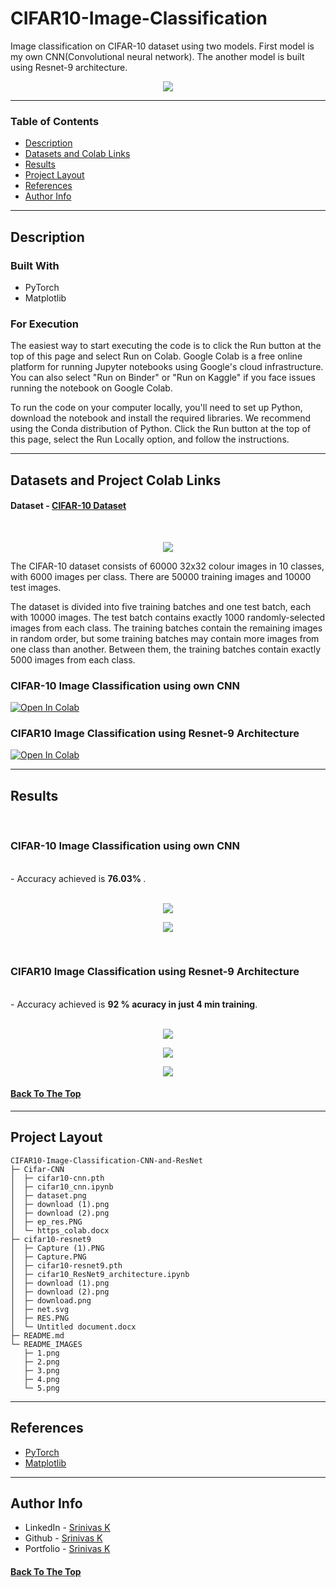 # CIFAR10-Image-Classification

Image classification on CIFAR-10 dataset using two models. First model is my own CNN(Convolutional neural network). The another model is built using Resnet-9 architecture.

<p align="center">
  <img  src="cifar10-resnet9\Capture.PNG" > 
</p>

---

### Table of Contents

- [Description](#description)
- [Datasets and Colab Links](#Datasets-and-Project-Colab-Links)
- [Results](#results)
- [Project Layout](#project-layout)
- [References](#references)
- [Author Info](#author-info)

---

## Description

### Built With

- PyTorch
- Matplotlib


### For Execution

The easiest way to start executing the code is to click the Run button at the top of this page and select Run on Colab. Google Colab is a free online platform for running Jupyter notebooks using Google's cloud infrastructure. You can also select "Run on Binder" or "Run on Kaggle" if you face issues running the notebook on Google Colab. 

To run the code on your computer locally, you'll need to set up Python, download the notebook and install the required libraries. We recommend using the Conda distribution of Python. Click the Run button at the top of this page, select the Run Locally option, and follow the instructions.
<br>

---

## Datasets and Project Colab Links

#### Dataset - [CIFAR-10 Dataset](https://www.cs.toronto.edu/~kriz/cifar.html)
<br/>

<p align="center">
    <img src="README_IMAGES\3.png" > 
</p>

The CIFAR-10 dataset consists of 60000 32x32 colour images in 10 classes, with 6000 images per class. There are 50000 training images and 10000 test images.

The dataset is divided into five training batches and one test batch, each with 10000 images. The test batch contains exactly 1000 randomly-selected images from each class. The training batches contain the remaining images in random order, but some training batches may contain more images from one class than another. Between them, the training batches contain exactly 5000 images from each class.

### CIFAR-10 Image Classification using own CNN



[![Open In Colab](https://colab.research.google.com/assets/colab-badge.svg)](https://colab.research.google.com/drive/1hpG1vH2bQBDpyyNkLk_0EWYryAlnTflw?usp=sharing)



### CIFAR10 Image Classification using Resnet-9 Architecture 

[![Open In Colab](https://colab.research.google.com/assets/colab-badge.svg)](https://colab.research.google.com/drive/1xFWyerR7-49Z-6lncSLfw_JJU8VUzhh5?usp=sharing)


---

## Results
<br>

### CIFAR-10 Image Classification using own CNN
<br>
- Accuracy achieved is <b> 76.03% </b>.
  <br/><br/>
<p align="center">
    <img  src="README_IMAGES\1.png" > 
</p>

<p align="center">
    <img  src="README_IMAGES\2.png" > 
</p>


<br>

### CIFAR10 Image Classification using Resnet-9 Architecture
<br>
- Accuracy achieved is <b> 92 % acuracy in just 4 min training</b>.
  <br/><br/>

<p align="center">
    <img  src="cifar10-resnet9\net.svg" > 
</p>

<p align="center">
    <img  src="README_IMAGES\4.png" > 
</p>

<p align="center">
    <img  src="README_IMAGES\5.png" > 
</p>

#### [Back To The Top](#CIFAR10-Image-Classification)

---

## Project Layout

```
CIFAR10-Image-Classification-CNN-and-ResNet
├─ Cifar-CNN
│  ├─ cifar10-cnn.pth
│  ├─ cifar10_cnn.ipynb
│  ├─ dataset.png
│  ├─ download (1).png
│  ├─ download (2).png
│  ├─ ep_res.PNG
│  └─ https_colab.docx
├─ cifar10-resnet9
│  ├─ Capture (1).PNG
│  ├─ Capture.PNG
│  ├─ cifar10-resnet9.pth
│  ├─ cifar10_ResNet9_architecture.ipynb
│  ├─ download (1).png
│  ├─ download (2).png
│  ├─ download.png
│  ├─ net.svg
│  ├─ RES.PNG
│  └─ Untitled document.docx
├─ README.md
└─ README_IMAGES
   ├─ 1.png
   ├─ 2.png
   ├─ 3.png
   ├─ 4.png
   └─ 5.png

```
---

## References

- [PyTorch](https://pytorch.org/)
- [Matplotlib](https://matplotlib.org/)

---

## Author Info

- LinkedIn - [Srinivas K](https://www.linkedin.com/in/srinivas-konduri/)
- Github - [Srinivas K](https://github.com/srinivaskool)
- Portfolio - [Srinivas K](http://srinivask.me/portfolio)

#### [Back To The Top](#CIFAR10-Image-Classification)


